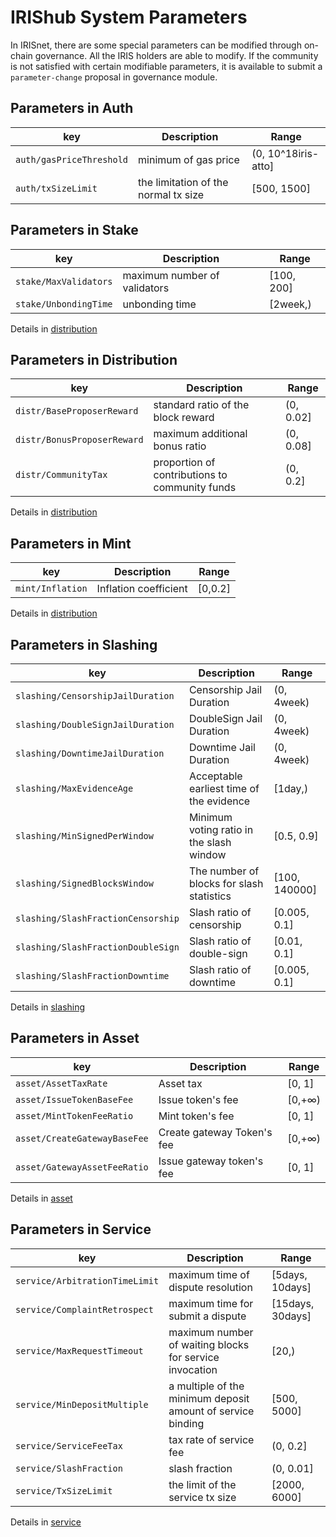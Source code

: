 # IRIShub System Parameters

In IRISnet, there are some special parameters can be modified through on-chain governance. 
All the IRIS holders are able to modify. If the community is not satisfied with certain modifiable parameters, it is available to submit a `parameter-change` proposal in governance module.

## Parameters in Auth

| key |Description | Range|
|----| ---|---|
|`auth/gasPriceThreshold`  |minimum of gas price |(0, 10^18iris-atto]
|`auth/txSizeLimit`  |the limitation of the normal tx size |[500, 1500]

## Parameters in Stake

| key |Description | Range|
|----| ---|---|
|`stake/MaxValidators`|  maximum number of validators|[100, 200]
|`stake/UnbondingTime`|  unbonding time|[2week,)

Details in [distribution](../stake.md)

## Parameters in Distribution

| key |Description | Range|
|----| ---|---|
|`distr/BaseProposerReward` | standard ratio of the block reward| (0, 0.02]
|`distr/BonusProposerReward` | maximum additional bonus ratio| (0, 0.08]
|`distr/CommunityTax`  | proportion of contributions to community funds|(0, 0.2]

Details in [distribution](../distribution.md)

## Parameters in Mint

| key |Description | Range|
|----| ---|---|
|`mint/Inflation` | Inflation coefficient|[0,0.2]

Details in [distribution](../mint.md)

## Parameters in Slashing

| key |Description | Range|
|----| ---|---|
| `slashing/CensorshipJailDuration` | Censorship Jail Duration | (0, 4week)
| `slashing/DoubleSignJailDuration`| DoubleSign Jail Duration | (0, 4week)
| `slashing/DowntimeJailDuration`  | Downtime Jail Duration| (0, 4week)
| `slashing/MaxEvidenceAge`| Acceptable earliest time of the evidence| [1day,)      
| `slashing/MinSignedPerWindow`|Minimum voting ratio in the slash window |[0.5, 0.9]      
| `slashing/SignedBlocksWindow`| The number of blocks for slash statistics|[100, 140000] 
| `slashing/SlashFractionCensorship`| Slash ratio of censorship |  [0.005, 0.1]
| `slashing/SlashFractionDoubleSign`| Slash ratio of double-sign | [0.01, 0.1]
| `slashing/SlashFractionDowntime`  | Slash ratio of downtime     | [0.005, 0.1]   

Details in [slashing](../slashing.md)

## Parameters in Asset

| key |Description | Range|
|----| ---|---|
| `asset/AssetTaxRate` | Asset tax | [0, 1]
| `asset/IssueTokenBaseFee`| Issue token's  fee| [0,+∞)
| `asset/MintTokenFeeRatio`  | Mint token's fee | [0, 1]
| `asset/CreateGatewayBaseFee`| Create gateway Token's fee | [0,+∞)          
| `asset/GatewayAssetFeeRatio`| Issue gateway token's fee | [0, 1]      

Details in [asset](../asset.md)

## Parameters in Service

| key |Description | Range|
|----| ---|---|
| `service/ArbitrationTimeLimit`|  maximum time of dispute resolution| [5days, 10days]
| `service/ComplaintRetrospect`|    maximum time for submit a dispute| [15days, 30days]
| `service/MaxRequestTimeout`|        maximum number of waiting blocks for service invocation|[20,)
| `service/MinDepositMultiple`|      a multiple of the minimum deposit amount of service binding| [500, 5000]
| `service/ServiceFeeTax`|                tax rate of service fee| (0, 0.2]
| `service/SlashFraction`|                slash fraction|  (0, 0.01]
| `service/TxSizeLimit`|                   the limit of the service tx size| [2000, 6000]

Details in [service](../service.md)
